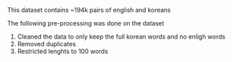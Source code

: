 This dataset contains ~194k pairs of english and koreans

The following pre-processing was done on the dataset
1) Cleaned the data to only keep the full korean words and no enligh words
2) Removed duplicates
3) Restricted lenghts to 100 words